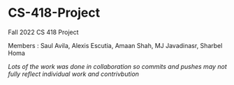 # CS-418-Project
Fall 2022 CS 418 Project

Members :
Saul Avila,
Alexis Escutia,
Amaan Shah,
MJ Javadinasr,
Sharbel Homa 

*Lots of the work was done in collaboration so commits and pushes may not fully reflect individual work and contrivbution*
